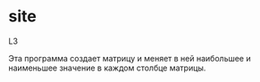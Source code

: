 # site
L3
<p>Эта программа создает матрицу и меняет в ней наибольшее и наименьшее значение в каждом столбце матрицы.<p>
